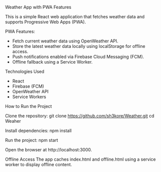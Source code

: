 Weather App with PWA Features

This is a simple React web application that fetches weather data and supports Progressive Web Apps (PWA).

PWA Features:

* Fetch current weather data using OpenWeather API.
* Store the latest weather data locally using localStorage for offline access.
* Push notifications enabled via Firebase Cloud Messaging (FCM).
* Offline fallback using a Service Worker.


Technologies Used

* React
* Firebase (FCM)
* OpenWeather API
* Service Workers

How to Run the Project

Clone the repository:
git clone https://github.com/sh3kore/Weather.git
cd Weaher

Install dependencies:
npm install

Run the project:
npm start

Open the browser at http://localhost:3000.


Offline Access
The app caches index.html and offline.html using a service worker to display offline content.